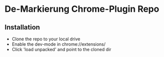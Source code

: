 # De-Markierung Chrome-Plugin Repo

## Installation

- Clone the repo to your local drive
- Enable the dev-mode in chrome://extensions/
- Click 'load unpacked' and point to the cloned dir
